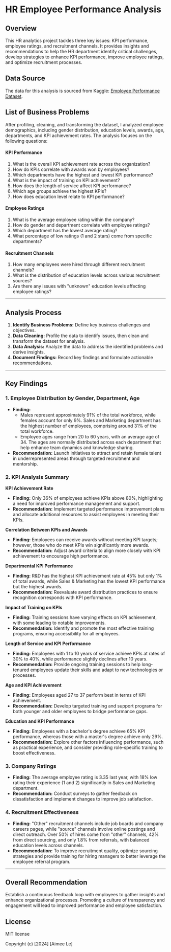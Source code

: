# HR Employee Performance Analysis

## Overview

This HR analytics project tackles three key issues: KPI performance, employee ratings, and recruitment channels. It provides insights and recommendations to help the HR department identify critical challenges, develop strategies to enhance KPI performance, improve employee ratings, and optimize recruitment processes.

## Data Source

The data for this analysis is sourced from Kaggle: [Employee Performance Dataset](https://www.kaggle.com/datasets/sanjanchaudhari/employees-performance-for-hr-analytics).

## List of Business Problems

After profiling, cleaning, and transforming the dataset, I analyzed employee demographics, including gender distribution, education levels, awards, age, departments, and KPI achievement rates. The analysis focuses on the following questions:

#### KPI Performance
1. What is the overall KPI achievement rate across the organization?
2. How do KPIs correlate with awards won by employees?
3. Which departments have the highest and lowest KPI performance?
4. What is the impact of training on KPI achievement?
5. How does the length of service affect KPI performance?
6. Which age groups achieve the highest KPIs?
7. How does education level relate to KPI performance?

#### Employee Ratings
1. What is the average employee rating within the company?
2. How do gender and department correlate with employee ratings?
3. Which department has the lowest average rating?
4. What percentage of low ratings (1 and 2 stars) come from specific departments?

#### Recruitment Channels
1. How many employees were hired through different recruitment channels?
2. What is the distribution of education levels across various recruitment sources? 
3. Are there any issues with "unknown" education levels affecting employee ratings?

---

## Analysis Process

1. **Identify Business Problems:** Define key business challenges and objectives.
2. **Data Cleaning:** Profile the data to identify issues, then clean and transform the dataset for analysis.
3. **Data Analysis:** Analyze the data to address the identified problems and derive insights.
4. **Document Findings:** Record key findings and formulate actionable recommendations.

---

## Key Findings

### 1. Employee Distribution by Gender, Department, Age
   - **Finding:**
      - Males represent approximately 91% of the total workforce, while females account for only 9%. Sales and Marketing department has the highest number of employees, comprising around 31% of the total workforce.
      - Employee ages range from 20 to 60 years, with an average age of 34. The ages are normally distributed across each department that help enhance team dynamics and knowledge sharing.
   - **Recommendation:** Launch initiatives to attract and retain female talent in underrepresented areas through targeted recruitment and mentorship.

### 2. KPI Analysis Summary
**KPI Achievement Rate**
   - **Finding:** Only 36% of employees achieve KPIs above 80%, highlighting a need for improved performance management and support.
   - **Recommendation:** Implement targeted performance improvement plans and allocate additional resources to assist employees in meeting their KPIs.

**Correlation Between KPIs and Awards**
   - **Finding:** Employees can receive awards without meeting KPI targets; however, those who do meet KPIs win significantly more awards.
   - **Recommendation:** Adjust award criteria to align more closely with KPI achievement to encourage high performance.

**Departmental KPI Performance**
   - **Finding:** R&D has the highest KPI achievement rate at 45% but only 1% of total awards, while Sales & Marketing has the lowest KPI performance but the highest awards.
   - **Recommendation:** Reevaluate award distribution practices to ensure recognition corresponds with KPI performance.

**Impact of Training on KPIs**
   - **Finding:** Training sessions have varying effects on KPI achievement, with some leading to notable improvements.
   - **Recommendation:** Identify and promote the most effective training programs, ensuring accessibility for all employees.

**Length of Service and KPI Performance**
   - **Finding:** Employees with 1 to 10 years of service achieve KPIs at rates of 30% to 40%, while performance slightly declines after 10 years.
   - **Recommendation:** Provide ongoing training sessions to help long-tenured employees update their skills and adapt to new technologies or processes.

**Age and KPI Achievement**
   - **Finding:** Employees aged 27 to 37 perform best in terms of KPI achievement.
   - **Recommendation:** Develop targeted training and support programs for both younger and older employees to bridge performance gaps.

**Education and KPI Performance**
   - **Finding:** Employees with a bachelor's degree achieve 65% KPI performance, whereas those with a master's degree achieve only 29%.
   - **Recommendation:** Explore other factors influencing performance, such as practical experience, and consider providing role-specific training to boost effectiveness.

### 3. Company Ratings
   - **Finding:** The average employee rating is 3.35 last year, with 18% low rating their experience (1 and 2) significantly in Sales and Marketing department. 
   - **Recommendation:** Conduct surveys to gather feedback on dissatisfaction and implement changes to improve job satisfaction.

### 4. Recruitment Effectiveness
   - **Finding:**
      "Other" recruitment channels include job boards and company careers pages, while "source" channels involve online postings and direct outreach. Over 50% of hires come from "other" channels, 42% from direct sourcing, and only 1.8% from referrals, with balanced education levels across channels.
   - **Recommendation:** To improve recruitment quality, optimize sourcing strategies and provide training for hiring managers to better leverage the employee referral program.

---

## Overall Recommendation

Establish a continuous feedback loop with employees to gather insights and enhance organizational processes. Promoting a culture of transparency and engagement will lead to improved performance and employee satisfaction.

## License

MIT license

Copyright (c) [2024] [Aimee Le]
